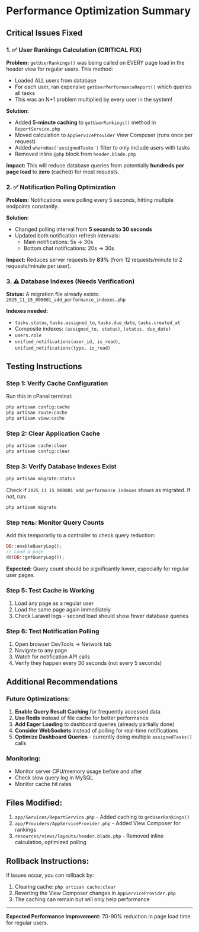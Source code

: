 # Performance Optimization Summary

## Critical Issues Fixed

### 1. ✅ User Rankings Calculation (CRITICAL FIX)
**Problem:** `getUserRankings()` was being called on EVERY page load in the header view for regular users. This method:
- Loaded ALL users from database
- For each user, ran expensive `getUserPerformanceReport()` which queries all tasks
- This was an N+1 problem multiplied by every user in the system!

**Solution:**
- Added **5-minute caching** to `getUserRankings()` method in `ReportService.php`
- Moved calculation to `AppServiceProvider` View Composer (runs once per request)
- Added `whereHas('assignedTasks')` filter to only include users with tasks
- Removed inline `@php` block from `header.blade.php`

**Impact:** This will reduce database queries from potentially **hundreds per page load** to **zero** (cached) for most requests.

### 2. ✅ Notification Polling Optimization
**Problem:** Notifications were polling every 5 seconds, hitting multiple endpoints constantly.

**Solution:**
- Changed polling interval from **5 seconds to 30 seconds**
- Updated both notification refresh intervals:
  - Main notifications: 5s → 30s
  - Bottom chat notifications: 20s → 30s

**Impact:** Reduces server requests by **83%** (from 12 requests/minute to 2 requests/minute per user).

### 3. ⚠️ Database Indexes (Needs Verification)
**Status:** A migration file already exists: `2025_11_15_000001_add_performance_indexes.php`

**Indexes needed:**
- `tasks.status`, `tasks.assigned_to`, `tasks.due_date`, `tasks.created_at`
- Composite indexes: `(assigned_to, status)`, `(status, due_date)`
- `users.role`
- `unified_notifications(user_id, is_read)`, `unified_notifications(type, is_read)`

## Testing Instructions

### Step 1: Verify Cache Configuration
Run this in cPanel terminal:
```bash
php artisan config:cache
php artisan route:cache
php artisan view:cache
```

### Step 2: Clear Application Cache
```bash
php artisan cache:clear
php artisan config:clear
```

### Step 3: Verify Database Indexes Exist
```bash
php artisan migrate:status
```

Check if `2025_11_15_000001_add_performance_indexes` shows as migrated. If not, run:
```bash
php artisan migrate
```

### Step тель: Monitor Query Counts
Add this temporarily to a controller to check query reduction:
```php
DB::enableQueryLog();
// Load a page
dd(DB::getQueryLog());
```

**Expected:** Query count should be significantly lower, especially for regular user pages.

### Step 5: Test Cache is Working
1. Load any page as a regular user
2. Load the same page again immediately
3. Check Laravel logs - second load should show fewer database queries

### Step 6: Test Notification Polling
1. Open browser DevTools → Network tab
2. Navigate to any page
3. Watch for notification API calls
4. Verify they happen every 30 seconds (not every 5 seconds)

## Additional Recommendations

### Future Optimizations:
1. **Enable Query Result Caching** for frequently accessed data
2. **Use Redis** instead of file cache for better performance
3. **Add Eager Loading** to dashboard queries (already partially done)
4. **Consider WebSockets** instead of polling for real-time notifications
5. **Optimize Dashboard Queries** - currently doing multiple `assignedTasks()` calls

### Monitoring:
- Monitor server CPU/memory usage before and after
- Check slow query log in MySQL
- Monitor cache hit rates

## Files Modified:
1. `app/Services/ReportService.php` - Added caching to `getUserRankings()`
2. `app/Providers/AppServiceProvider.php` - Added View Composer for rankings
3. `resources/views/layouts/header.blade.php` - Removed inline calculation, optimized polling

## Rollback Instructions:
If issues occur, you can rollback by:
1. Clearing cache: `php artisan cache:clear`
2. Reverting the View Composer changes in `AppServiceProvider.php`
3. The caching can remain but will only help performance

---

**Expected Performance Improvement:** 70-90% reduction in page load time for regular users.

